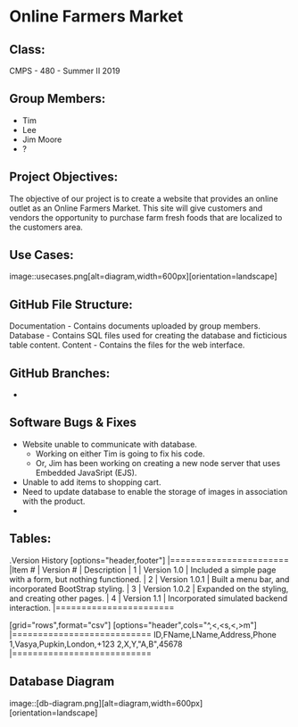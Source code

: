 # Online Farmers Market

## Class:
CMPS - 480 - Summer II 2019

## Group Members:
* Tim
* Lee
* Jim Moore
* ?

## Project Objectives:
The objective of our project is to create a website that provides an 
online outlet as an Online Farmers Market. This site will give customers and
vendors the opportunity to purchase farm fresh foods that are localized to the 
customers area.

## Use Cases:
image::usecases.png[alt=diagram,width=600px][orientation=landscape]

## GitHub File Structure:
Documentation - Contains documents uploaded by group members.
Database - Contains SQL files used for creating the database and ficticious table content.
Content - Contains the files for the web interface.

## GitHub Branches:
-

## Software Bugs & Fixes
* Website unable to communicate with database.
  - Working on either Tim is going to fix his code.
  - Or, Jim has been working on creating a new node server that uses Embedded JavaSript (EJS).
* Unable to add items to shopping cart.
* Need to update database to enable the storage of images in association with the product.
* 

## Tables:
.Version History
[options="header,footer"]
|=======================
|Item # | Version #     | Description
| 1     | Version 1.0   | Included a simple page with a form, but nothing functioned.
| 2     | Version 1.0.1 | Built a menu bar, and incorporated BootStrap styling.
| 3     | Version 1.0.2 | Expanded on the styling, and creating other pages.
| 4     | Version 1.1   | Incorporated simulated backend interaction.
|=======================

[grid="rows",format="csv"]
[options="header",cols="^,<,<s,<,>m"]
|===========================
ID,FName,LName,Address,Phone
1,Vasya,Pupkin,London,+123
2,X,Y,"A,B",45678
|===========================

## Database Diagram
image::[db-diagram.png][alt=diagram,width=600px][orientation=landscape]
